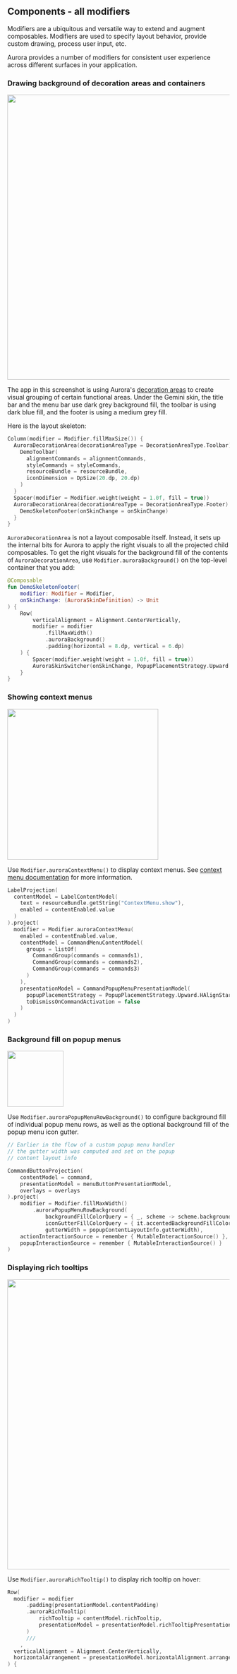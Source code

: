## Components - all modifiers

Modifiers are a ubiquitous and versatile way to extend and augment composables. Modifiers are used to specify layout behavior, provide custom drawing, process user input, etc.

Aurora provides a number of modifiers for consistent user experience across different surfaces in your application.

### Drawing background of decoration areas and containers

<img src="https://raw.githubusercontent.com/kirill-grouchnikov/aurora/icicle/docs/images/theming/painters/overlay/gemini.png" width="646"/>

The app in this screenshot is using Aurora's [decoration areas](../theming/painters/decoration.md) to create visual grouping of certain functional areas. Under the Gemini skin, the title bar and the menu bar use dark grey background fill, the toolbar is using dark blue fill, and the footer is using a medium grey fill.

Here is the layout skeleton:

```kotlin
Column(modifier = Modifier.fillMaxSize()) {
  AuroraDecorationArea(decorationAreaType = DecorationAreaType.Toolbar) {
    DemoToolbar(
      alignmentCommands = alignmentCommands,
      styleCommands = styleCommands,
      resourceBundle = resourceBundle,
      iconDimension = DpSize(20.dp, 20.dp)
    )
  }
  Spacer(modifier = Modifier.weight(weight = 1.0f, fill = true))
  AuroraDecorationArea(decorationAreaType = DecorationAreaType.Footer) {
    DemoSkeletonFooter(onSkinChange = onSkinChange)
  }
}
```

`AuroraDecorationArea` is not a layout composable itself. Instead, it sets up the internal bits for Aurora to apply the right visuals to all the projected child composables. To get the right visuals for the background fill of the contents of `AuroraDecorationArea`, use `Modifier.auroraBackground()` on the top-level container that you add:

```kotlin
@Composable
fun DemoSkeletonFooter(
    modifier: Modifier = Modifier,
    onSkinChange: (AuroraSkinDefinition) -> Unit
) {
    Row(
        verticalAlignment = Alignment.CenterVertically,
        modifier = modifier
            .fillMaxWidth()
            .auroraBackground()
            .padding(horizontal = 8.dp, vertical = 6.dp)
    ) {
        Spacer(modifier.weight(weight = 1.0f, fill = true))
        AuroraSkinSwitcher(onSkinChange, PopupPlacementStrategy.Upward.HAlignStart)
    }
}
```

### Showing context menus

<img src="https://raw.githubusercontent.com/kirill-grouchnikov/aurora/icicle/docs/images/component/walkthrough/command-context-menu.png" width="342" border=0/>

Use `Modifier.auroraContextMenu()` to display context menus. See [context menu documentation](ContextMenu.md) for more information.

```kotlin
LabelProjection(
  contentModel = LabelContentModel(
    text = resourceBundle.getString("ContextMenu.show"),
    enabled = contentEnabled.value
  )
).project(
  modifier = Modifier.auroraContextMenu(
    enabled = contentEnabled.value,
    contentModel = CommandMenuContentModel(
      groups = listOf(
        CommandGroup(commands = commands1),
        CommandGroup(commands = commands2),
        CommandGroup(commands = commands3)
      )
    ),
    presentationModel = CommandPopupMenuPresentationModel(
      popupPlacementStrategy = PopupPlacementStrategy.Upward.HAlignStart,
      toDismissOnCommandActivation = false
    )
  )
)
```

### Background fill on popup menus

<img src="https://raw.githubusercontent.com/kirill-grouchnikov/aurora/icicle/docs/images/component/walkthrough/command-content-menu-backgrounds.png" width="127" border=0/>

Use `Modifier.auroraPopupMenuRowBackground()` to configure background fill of individual popup menu rows, as well as the optional background fill of the popup menu icon gutter.

```kotlin
// Earlier in the flow of a custom popup menu handler
// the gutter width was computed and set on the popup
// content layout info

CommandButtonProjection(
    contentModel = command,
    presentationModel = menuButtonPresentationModel,
    overlays = overlays
).project(
    modifier = Modifier.fillMaxWidth()
        .auroraPopupMenuRowBackground(
            backgroundFillColorQuery = { _, scheme -> scheme.backgroundFillColor },
            iconGutterFillColorQuery = { it.accentedBackgroundFillColor },
            gutterWidth = popupContentLayoutInfo.gutterWidth),
    actionInteractionSource = remember { MutableInteractionSource() },
    popupInteractionSource = remember { MutableInteractionSource() }
)
```

### Displaying rich tooltips

<img src="https://raw.githubusercontent.com/kirill-grouchnikov/aurora/icicle/docs/images/component/walkthrough/command-tooltips.png" width="657" border=0/>

Use `Modifier.auroraRichTooltip()` to display rich tooltip on hover:

```kotlin
Row(
  modifier = modifier
      .padding(presentationModel.contentPadding)
      .auroraRichTooltip(
          richTooltip = contentModel.richTooltip,
          presentationModel = presentationModel.richTooltipPresentationModel
      )
      ///
    ,
  verticalAlignment = Alignment.CenterVertically,
  horizontalArrangement = presentationModel.horizontalAlignment.arrangement
) {
```

